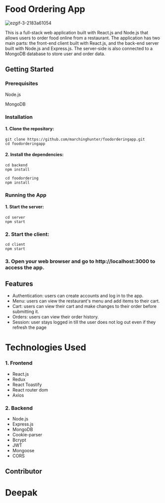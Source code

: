 # Food Ordering App

![ezgif-3-2183a61054](https://user-images.githubusercontent.com/29193764/223542465-d3c271a2-b6fb-4b9e-adf1-ca3cc598b5c8.gif)


This is a full-stack web application built with React.js and Node.js that allows users to order food online from a restaurant. The application has two main parts: the front-end client built with React.js, and the back-end server built with Node.js and Express.js. The server-side is also connected to a MongoDB database to store user and order data.

## Getting Started

### Prerequisites
Node.js

MongoDB

### Installation

#### 1. Clone the repository:

``` 
git clone https://github.com/marchinghunter/foodorderingapp.git
cd foodorderingapp 

```
#### 2. Install the dependencies:

```
cd backend
npm install

cd foodordering
npm install
```
### Running the App
#### 1. Start the server:

```
cd server
npm start
```

### 2. Start the client:

```
cd client
npm start
```
### 3. Open your web browser and go to http://localhost:3000 to access the app.

## Features
- Authentication: users can create accounts and log in to the app.
- Menu: users can view the restaurant's menu and add items to their cart.
- Cart: users can view their cart and make changes to their order before submitting it.
- Orders: users can view their order history.
- Session: user stays logged in till the user does not log out even if they refresh the page
# Technologies Used
### 1. Frontend
- React.js
- Redux
- React Toastify
- React router dom
- Axios
### 2. Backend
- Node.js
- Express.js
- MongoDB
- Cookie-parser
- Bcrypt
- JWT
- Mongoose
- CORS
## Contributor
# Deepak
